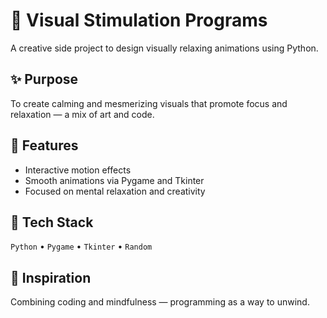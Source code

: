 # 🌈 Visual Stimulation Programs
A creative side project to design visually relaxing animations using Python.

## ✨ Purpose
To create calming and mesmerizing visuals that promote focus and relaxation — a mix of art and code.

## 🧩 Features
- Interactive motion effects  
- Smooth animations via Pygame and Tkinter  
- Focused on mental relaxation and creativity

## 🧰 Tech Stack
`Python` • `Pygame` • `Tkinter` • `Random`

## 🧘 Inspiration
Combining coding and mindfulness — programming as a way to unwind.
